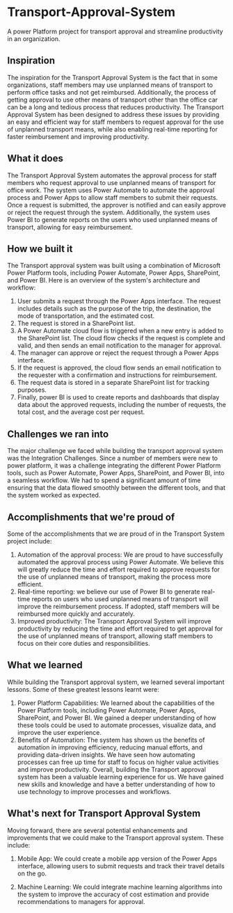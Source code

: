 # Transport-Approval-System
A power Platform project for transport approval and streamline productivity in an organization. 


## Inspiration
The inspiration for the Transport Approval System is the fact that in some organizations, staff members may use unplanned means of transport to perform office tasks and not get reimbursed. Additionally, the process of getting approval to use other means of transport other than the office car can be a long and tedious process that reduces productivity. The Transport Approval System has been designed to address these issues by providing an easy and efficient way for staff members to request approval for the use of unplanned transport means, while also enabling real-time reporting for faster reimbursement and improving productivity.

## What it does
The Transport Approval System automates the approval process for staff members who request approval to use unplanned means of transport for office work. The system uses Power Automate to automate the approval process and Power Apps to allow staff members to submit their requests. Once a request is submitted, the approver is notified and can easily approve or reject the request through the system. Additionally, the system uses Power BI to generate reports on the users who used unplanned means of transport, allowing for easy reimbursement.

## How we built it
The Transport approval system was built using a combination of Microsoft Power Platform tools, including Power Automate, Power Apps, SharePoint, and Power BI. Here is an overview of the system's architecture and workflow:
1.	User submits a request through the Power Apps interface. The request includes details such as the purpose of the trip, the destination, the mode of transportation, and the estimated cost.
2.	The request is stored in a SharePoint list.
3.	A Power Automate cloud flow is triggered when a new entry is added to the SharePoint list. The cloud flow checks if the request is complete and valid, and then sends an email notification to the manager for approval.
4.	The manager can approve or reject the request through a Power Apps interface.
5.	If the request is approved, the cloud flow sends an email notification to the requester with a confirmation and instructions for reimbursement.
6.	The request data is stored in a separate SharePoint list for tracking purposes.
7.	Finally, power BI is used to create reports and dashboards that display data about the approved requests, including the number of requests, the total cost, and the average cost per request.

## Challenges we ran into
The major challenge we faced while building the transport approval system was the Integration Challenges. Since a number of members were new to power platform, it was a challenge integrating the different Power Platform tools, such as Power Automate, Power Apps, SharePoint, and Power BI, into a seamless workflow. We had to spend a significant amount of time ensuring that the data flowed smoothly between the different tools, and that the system worked as expected.

## Accomplishments that we're proud of
Some of the accomplishments that we are proud of in the Transport System project include:
1.	Automation of the approval process: We are proud to have successfully automated the approval process using Power Automate. We believe this will greatly reduce the time and effort required to approve requests for the use of unplanned means of transport, making the process more efficient.
2.	Real-time reporting: we believe our use of Power BI to generate real-time reports on users who used unplanned means of transport will improve the reimbursement process. If adopted, staff members will be reimbursed more quickly and accurately.
3.	Improved productivity: The Transport Approval System will improve productivity by reducing the time and effort required to get approval for the use of unplanned means of transport, allowing staff members to focus on their core duties and responsibilities.

## What we learned
While building the Transport approval system, we learned several important lessons. Some of these greatest lessons learnt were:
1.	Power Platform Capabilities: We learned about the capabilities of the Power Platform tools, including Power Automate, Power Apps, SharePoint, and Power BI. We gained a deeper understanding of how these tools could be used to automate processes, visualize data, and improve the user experience.
2.	Benefits of Automation: The system has shown us the benefits of automation in improving efficiency, reducing manual efforts, and providing data-driven insights. We have seen how automating processes can free up time for staff to focus on higher value activities and improve productivity.
Overall, building the Transport approval system has been a valuable learning experience for us. We have gained new skills and knowledge and have a better understanding of how to use technology to improve processes and workflows.

## What's next for Transport Approval System
Moving forward, there are several potential enhancements and improvements that we could make to the Transport approval system. These include:
1.	Mobile App: We could create a mobile app version of the Power Apps interface, allowing users to submit requests and track their travel details on the go.

2.	Machine Learning: We could integrate machine learning algorithms into the system to improve the accuracy of cost estimation and provide recommendations to managers for approval.
